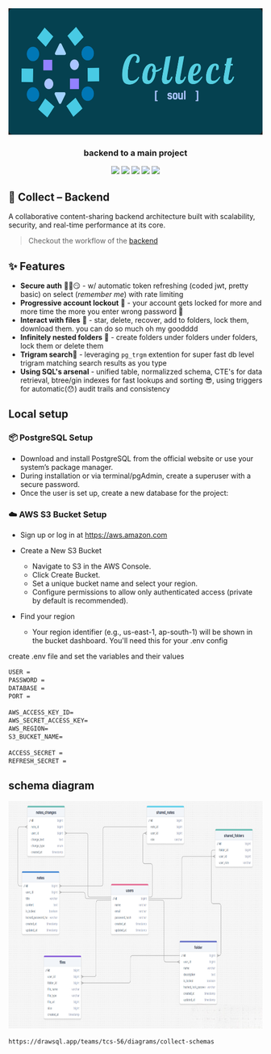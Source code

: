 <div align="center">
  
<img src="/public/github-logo.png" alt="Circular Image" width="600" height="250">

</div>
<h3 align="center"> backend to a main project </h3>

<p align="center">
     <img src = "https://img.shields.io/badge/Node-40916c?style=for-the-badge&logo=node.js&logoColor=white" />
     <img src = "https://img.shields.io/badge/PostgreSQL-5849BE?style=for-the-badge&logo=postgresql&logoColor=white" />
     <img src = "https://img.shields.io/badge/Express-52b788.svg?style=for-the-badge&logo=express&logoColor=white" />
     <img src = "https://img.shields.io/badge/aws-fdc500.svg?style=for-the-badge&logo=amazon-web-services&logoColor=black" />
     <img src = "https://img.shields.io/badge/JWT-%23000000.svg?style=for-the-badge&logo=json-web-tokens&logoColor=white" />
 </p>

## 🧠 Collect – Backend

A collaborative content-sharing backend architecture built with scalability, security, and real-time performance at its core.

> Checkout the workflow of the [backend](https://whimsical.com/AssHGnjcEBEoucSVXDV4LB)

## ✨ Features

- **Secure auth** 🐱‍👤😏 - w/ automatic token refreshing (coded jwt, pretty basic) on select (*remember me*) with rate limiting
- **Progressive account lockout** 🔐 - your account gets locked for more and more time the more you enter wrong password 🙂
- **Interact with files** 📸 - star, delete, recover, add to folders, lock them, download them. you can do so much oh my goodddd
- **Infinitely nested folders** 📂 - create folders under folders under folders, lock them or delete them
- **Trigram search**🔎 - leveraging ```pg_trgm``` extention for super fast db level trigram matching search results as you type
- **Using SQL's arsenal** - unified table, normalizzed schema, CTE's for data retrieval, btree/gin indexes for fast lookups and sorting 😎, using triggers for automatic(😯) audit trails and consistency

## Local setup
### 📦 PostgreSQL Setup
- Download and install PostgreSQL from the official website or use your system’s package manager.
- During installation or via terminal/pgAdmin, create a superuser with a secure password.
- Once the user is set up, create a new database for the project:

### ☁️ AWS S3 Bucket Setup
- Sign up or log in at https://aws.amazon.com
  
- Create a New S3 Bucket
  - Navigate to S3 in the AWS Console.
  - Click Create Bucket.
  - Set a unique bucket name and select your region.
  - Configure permissions to allow only authenticated access (private by default is recommended).

- Find your region
  - Your region identifier (e.g., us-east-1, ap-south-1) will be shown in the bucket dashboard. You'll need this for your .env config

create .env file and set the variables and their values
```env
USER = 
PASSWORD = 
DATABASE = 
PORT = 

AWS_ACCESS_KEY_ID=
AWS_SECRET_ACCESS_KEY=
AWS_REGION=
S3_BUCKET_NAME=

ACCESS_SECRET = 
REFRESH_SECRET = 
```

## schema diagram
<img src="/collect-schema.png" width="780" height="450">

```
https://drawsql.app/teams/tcs-56/diagrams/collect-schemas
```
